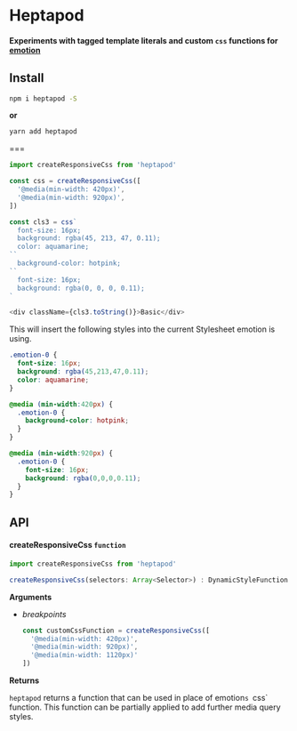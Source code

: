 # Heptapod

#### Experiments with tagged template literals and custom `css` functions for [emotion](https://emotion.sh)

## Install

```bash
npm i heptapod -S
```

**or**

```bash
yarn add heptapod
```

===

```javascript
import createResponsiveCss from 'heptapod'

const css = createResponsiveCss([
  '@media(min-width: 420px)',
  '@media(min-width: 920px)',
])

const cls3 = css`
  font-size: 16px;
  background: rgba(45, 213, 47, 0.11);
  color: aquamarine;
``
  background-color: hotpink;
``
  font-size: 16px;
  background: rgba(0, 0, 0, 0.11);
`

<div className={cls3.toString()}>Basic</div>

```

This will insert the following styles into the current Stylesheet emotion is using.

```css
.emotion-0 {
  font-size: 16px;
  background: rgba(45,213,47,0.11);
  color: aquamarine;
}

@media (min-width:420px) {
  .emotion-0 {
    background-color: hotpink;
  }
}

@media (min-width:920px) {
  .emotion-0 {
    font-size: 16px;
    background: rgba(0,0,0,0.11);
  }
}
```



## API

#### createResponsiveCss `function`

```javascript
import createResponsiveCss from 'heptapod'

createResponsiveCss(selectors: Array<Selector>) : DynamicStyleFunction
```

**Arguments**
* *breakpoints*
  ```javascript
  const customCssFunction = createResponsiveCss([
    '@media(min-width: 420px)',
    '@media(min-width: 920px)',
    '@media(min-width: 1120px)'
  ])
  ```

**Returns**

`heptapod` returns a function that can be used in place of emotion`s `css` function. This function can be partially applied to add further media query styles.



